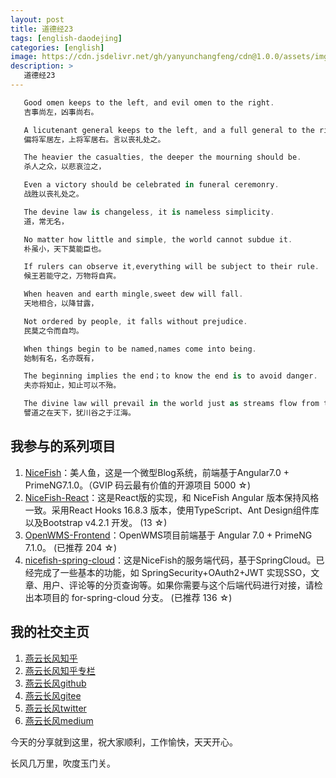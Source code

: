 ```yaml
---
layout: post
title: 道德经23
tags: [english-daodejing]
categories: [english]
image: https://cdn.jsdelivr.net/gh/yanyunchangfeng/cdn@1.0.0/assets/img/blog/english-grammer/english-grammer-cover5.png
description: >
   道德经23
---
```

 ```swift
    Good omen keeps to the left, and evil omen to the right.
    吉事尚左，凶事尚右。
 ```
 ```swift
    A licutenant general keeps to the left, and a full general to the right as in the funeral service.
    偏将军居左，上将军居右。言以丧礼处之。
 ```
 ```swift
    The heavier the casualties, the deeper the mourning should be.
    杀人之众，以悲哀泣之，
 ```
 ```swift
    Even a victory should be celebrated in funeral ceremonry.
    战胜以丧礼处之。
 ```
 ```swift
    The devine law is changeless, it is nameless simplicity.
    道，常无名，
 ```
 ```swift
    No matter how little and simple, the world cannot subdue it.
    朴虽小，天下莫能臣也。
 ```
 ```swift
    If rulers can observe it,everything will be subject to their rule.
    候王若能守之，万物将自宾。
 ```
 ```swift
    When heaven and earth mingle,sweet dew will fall.
    天地相合，以降甘露，
 ```
 ```swift
    Not ordered by people, it falls without prejudice.
    民莫之令而自均。
 ```
 ```swift
    When things begin to be named,names come into being.
    始制有名，名亦既有，
 ```
 ```swift
    The beginning implies the end；to know the end is to avoid danger.
    夫亦将知止，知止可以不殆。
 ```
 ```swift
    The divine law will prevail in the world just as streams flow from the vale to the river and the sea.
    譬道之在天下，犹川谷之于江海。
 ```

## 我参与的系列项目

1. [NiceFish]( https://gitee.com/mumu-osc/NiceFish)：美人鱼，这是一个微型Blog系统，前端基于Angular7.0 + PrimeNG7.1.0。（GVIP 码云最有价值的开源项目 5000 ☆)
2. [NiceFish-React]( https://github.com/damoqiongqiu/NiceFish-React)：这是React版的实现，和 NiceFish Angular 版本保持风格一致。采用React Hooks 16.8.3 版本，使用TypeScript、Ant Design组件库以及Bootstrap v4.2.1 开发。  (13 ☆)
3. [OpenWMS-Frontend](https://gitee.com/mumu-osc/OpenWMS-Frontend)：OpenWMS项目前端基于 Angular 7.0 + PrimeNG 7.1.0。  (已推荐 204 ☆)
4. [nicefish-spring-cloud](https://gitee.com/mumu-osc/nicefish-spring-cloud)：这是NiceFish的服务端代码，基于SpringCloud。已经完成了一些基本的功能，如 SpringSecurity+OAuth2+JWT 实现SSO，文章、用户、评论等的分页查询等。如果你需要与这个后端代码进行对接，请检出本项目的 for-spring-cloud 分支。 (已推荐 136 ☆)

## 我的社交主页  

1. [燕云长风知乎](https://zhihu.com/people/hbxyxuxiaodong)  
2. [燕云长风知乎专栏](https://zhuanlan.zhihu.com/yanyunchangfeng)  
3. [燕云长风github](https://github.com/yanyunchangfeng)  
4. [燕云长风gitee](https://gitee.com/yanyunchangfeng)  
5. [燕云长风twitter](https://twitter.com/yanyunchangfeng)  
6. [燕云长风medium](https://medium.com/@yanyunchangfeng) 

今天的分享就到这里，祝大家顺利，工作愉快，天天开心。

长风几万里，吹度玉门关。